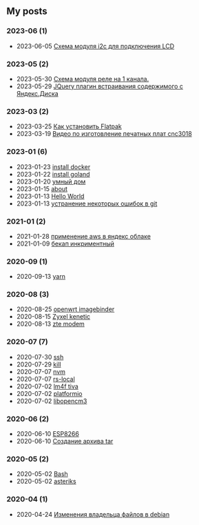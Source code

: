 ## My posts  
### **2023-06** (1)  
- 2023-06-05 [Схема модуля i2c для подключения LCD](http://localhost/2023/06/05/i2clcd/)  
  
  
### **2023-05** (2)  
- 2023-05-30 [Схема модуля реле на 1 канала.](http://localhost/2023/05/30/rele/)  
- 2023-05-29 [JQuery плагин встраивания содержимого с Яндекс.Диска](http://localhost/2023/05/29/JQuery-%D0%BF%D0%BB%D0%B0%D0%B3%D0%B8%D0%BD-%D0%B2%D1%81%D1%82%D1%80%D0%B0%D0%B8%D0%B2%D0%B0%D0%BD%D0%B8%D1%8F-%D1%81%D0%BE%D0%B4%D0%B5%D1%80%D0%B6%D0%B8%D0%BC%D0%BE%D0%B3%D0%BE-%D1%81-%D0%AF%D0%BD%D0%B4%D0%B5%D0%BA%D1%81-%D0%94%D0%B8%D1%81%D0%BA%D0%B0/)  
  
  
### **2023-03** (2)  
- 2023-03-25 [Как установить Flatpak](http://localhost/2023/03/25/install-flatpak/)  
- 2023-03-19 [Видео по изготовление печатных плат cnc3018](http://localhost/2023/03/19/cnc3018/)  
  
  
### **2023-01** (6)  
- 2023-01-23 [install docker](http://localhost/2023/01/23/install-docker/)  
- 2023-01-22 [install goland](http://localhost/2023/01/22/install-goland/)  
- 2023-01-20 [умный дом](http://localhost/2023/01/20/%D1%83%D0%BC%D0%BD%D1%8B%D0%B9-%D0%B4%D0%BE%D0%BC/)  
- 2023-01-15 [about](http://localhost/2023/01/15/about/)  
- 2023-01-13 [Hello World](http://localhost/2023/01/13/hello-world/)  
- 2023-01-13 [устранение некоторых ошибок в git](http://localhost/2023/01/13/git_error/)  
  
  
### **2021-01** (2)  
- 2021-01-28 [применение aws в яндекс облаке](http://localhost/2021/01/28/aws-yandex/)  
- 2021-01-09 [бекап инкриментный](http://localhost/2021/01/09/bekap/)  
  
  
### **2020-09** (1)  
- 2020-09-13 [yarn](http://localhost/2020/09/13/yarn/)  
  
  
### **2020-08** (3)  
- 2020-08-25 [openwrt imagebinder](http://localhost/2020/08/25/openwrt-imagebinder/)  
- 2020-08-15 [Zyxel kenetic](http://localhost/2020/08/15/Zyxel-kenetic/)  
- 2020-08-13 [zte modem](http://localhost/2020/08/13/zte-modem/)  
  
  
### **2020-07** (7)  
- 2020-07-30 [ssh](http://localhost/2020/07/30/ssh/)  
- 2020-07-29 [kill](http://localhost/2020/07/29/kill/)  
- 2020-07-07 [nvm](http://localhost/2020/07/07/nvm/)  
- 2020-07-07 [rs-local](http://localhost/2020/07/07/rs-local/)  
- 2020-07-02 [lm4f tiva](http://localhost/2020/07/02/lm4f-tiva/)  
- 2020-07-02 [platformio](http://localhost/2020/07/02/platformio/)  
- 2020-07-02 [libopencm3](http://localhost/2020/07/02/libopencm3/)  
  
  
### **2020-06** (2)  
- 2020-06-10 [ESP8266](http://localhost/2020/06/10/ESP8266/)  
- 2020-06-10 [Создание архива tar](http://localhost/2020/06/10/%D0%A1%D0%BE%D0%B7%D0%B4%D0%B0%D0%BD%D0%B8%D0%B5-%D0%B0%D1%80%D1%85%D0%B8%D0%B2%D0%B0-tar/)  
  
  
### **2020-05** (2)  
- 2020-05-02 [Bash](http://localhost/2020/05/02/Bash/)  
- 2020-05-02 [asteriks](http://localhost/2020/05/02/asteriks/)  
  
  
### **2020-04** (1)  
- 2020-04-24 [Изменения владельца файлов в debian](http://localhost/2020/04/24/debian/)  
  
